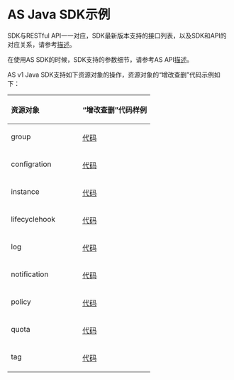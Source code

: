 # AS Java SDK示例<a name="sdk_01_0018"></a>

SDK与RESTful API一一对应，SDK最新版本支持的接口列表，以及SDK和API的对应关系，请参考[描述](https://support.huaweicloud.com/api-as/zh-cn_topic_0045219159.html)。

在使用AS SDK的时候，SDK支持的参数细节，请参考AS API[描述](https://support.huaweicloud.com/api-as/zh-cn_topic_0045219159.html)。

AS v1 Java SDK支持如下资源对象的操作，资源对象的“增改查删”代码示例如下：

<a name="table1279932310523"></a>
<table><thead align="left"><tr id="row195314235527"><th class="cellrowborder" valign="top" width="50%" id="mcps1.1.3.1.1"><p id="p17953523165216"><a name="p17953523165216"></a><a name="p17953523165216"></a>资源对象</p>
</th>
<th class="cellrowborder" valign="top" width="50%" id="mcps1.1.3.1.2"><p id="p59531023145218"><a name="p59531023145218"></a><a name="p59531023145218"></a>“增改查删”代码样例</p>
</th>
</tr>
</thead>
<tbody><tr id="row139531423155218"><td class="cellrowborder" valign="top" width="50%" headers="mcps1.1.3.1.1 "><p id="p139531023185215"><a name="p139531023185215"></a><a name="p139531023185215"></a><span>group</span></p>
</td>
<td class="cellrowborder" valign="top" width="50%" headers="mcps1.1.3.1.2 "><p id="p15953142325216"><a name="p15953142325216"></a><a name="p15953142325216"></a><a href="https://github.com/huaweicloud/huaweicloud-sdk-java/blob/master/examples/as/v1/GroupDemo.java" target="_blank" rel="noopener noreferrer">代码</a></p>
</td>
</tr>
<tr id="row10953182395212"><td class="cellrowborder" valign="top" width="50%" headers="mcps1.1.3.1.1 "><p id="p695312310524"><a name="p695312310524"></a><a name="p695312310524"></a><span>configration</span></p>
</td>
<td class="cellrowborder" valign="top" width="50%" headers="mcps1.1.3.1.2 "><p id="p495316233525"><a name="p495316233525"></a><a name="p495316233525"></a><a href="https://github.com/huaweicloud/huaweicloud-sdk-java/blob/master/examples/as/v1/ConfigDemo.java" target="_blank" rel="noopener noreferrer">代码</a></p>
</td>
</tr>
<tr id="row1595372375214"><td class="cellrowborder" valign="top" width="50%" headers="mcps1.1.3.1.1 "><p id="p1953142311523"><a name="p1953142311523"></a><a name="p1953142311523"></a><span>instance</span></p>
</td>
<td class="cellrowborder" valign="top" width="50%" headers="mcps1.1.3.1.2 "><p id="p595352355215"><a name="p595352355215"></a><a name="p595352355215"></a><a href="https://github.com/huaweicloud/huaweicloud-sdk-java/blob/master/examples/as/v1/InstanceDemo.java" target="_blank" rel="noopener noreferrer">代码</a></p>
</td>
</tr>
<tr id="row1795320239523"><td class="cellrowborder" valign="top" width="50%" headers="mcps1.1.3.1.1 "><p id="p4953122310522"><a name="p4953122310522"></a><a name="p4953122310522"></a><span>lifecyclehook</span></p>
</td>
<td class="cellrowborder" valign="top" width="50%" headers="mcps1.1.3.1.2 "><p id="p495318232525"><a name="p495318232525"></a><a name="p495318232525"></a><a href="https://github.com/huaweicloud/huaweicloud-sdk-java/blob/master/examples/as/v1/LifecycleHookDemo.java" target="_blank" rel="noopener noreferrer">代码</a></p>
</td>
</tr>
<tr id="row10953223145212"><td class="cellrowborder" valign="top" width="50%" headers="mcps1.1.3.1.1 "><p id="p695412305213"><a name="p695412305213"></a><a name="p695412305213"></a><span>log</span></p>
</td>
<td class="cellrowborder" valign="top" width="50%" headers="mcps1.1.3.1.2 "><p id="p5954132315523"><a name="p5954132315523"></a><a name="p5954132315523"></a><a href="https://github.com/huaweicloud/huaweicloud-sdk-java/blob/master/examples/as/v1/ActivityLogDemo.java" target="_blank" rel="noopener noreferrer">代码</a></p>
</td>
</tr>
<tr id="row15954223155220"><td class="cellrowborder" valign="top" width="50%" headers="mcps1.1.3.1.1 "><p id="p6954823165211"><a name="p6954823165211"></a><a name="p6954823165211"></a><span>notification</span></p>
</td>
<td class="cellrowborder" valign="top" width="50%" headers="mcps1.1.3.1.2 "><p id="p99544238528"><a name="p99544238528"></a><a name="p99544238528"></a><a href="https://github.com/huaweicloud/huaweicloud-sdk-java/blob/master/examples/as/v1/NotificationDemo.java" target="_blank" rel="noopener noreferrer">代码</a></p>
</td>
</tr>
<tr id="row995418237526"><td class="cellrowborder" valign="top" width="50%" headers="mcps1.1.3.1.1 "><p id="p16954182385218"><a name="p16954182385218"></a><a name="p16954182385218"></a><span>policy</span></p>
</td>
<td class="cellrowborder" valign="top" width="50%" headers="mcps1.1.3.1.2 "><p id="p29545233529"><a name="p29545233529"></a><a name="p29545233529"></a><a href="https://github.com/huaweicloud/huaweicloud-sdk-java/blob/master/examples/as/v1/PolicyDemo.java" target="_blank" rel="noopener noreferrer">代码</a></p>
</td>
</tr>
<tr id="row5954123195215"><td class="cellrowborder" valign="top" width="50%" headers="mcps1.1.3.1.1 "><p id="p1795411238522"><a name="p1795411238522"></a><a name="p1795411238522"></a><span>quota</span></p>
</td>
<td class="cellrowborder" valign="top" width="50%" headers="mcps1.1.3.1.2 "><p id="p16954623165211"><a name="p16954623165211"></a><a name="p16954623165211"></a><a href="https://github.com/huaweicloud/huaweicloud-sdk-java/blob/master/examples/as/v1/QuotaDemo.java" target="_blank" rel="noopener noreferrer">代码</a></p>
</td>
</tr>
<tr id="row595412319524"><td class="cellrowborder" valign="top" width="50%" headers="mcps1.1.3.1.1 "><p id="p129541123125218"><a name="p129541123125218"></a><a name="p129541123125218"></a><span>tag</span></p>
</td>
<td class="cellrowborder" valign="top" width="50%" headers="mcps1.1.3.1.2 "><p id="p1095412239522"><a name="p1095412239522"></a><a name="p1095412239522"></a><a href="https://github.com/huaweicloud/huaweicloud-sdk-java/blob/master/examples/as/v1/TagDemo.java" target="_blank" rel="noopener noreferrer">代码</a></p>
</td>
</tr>
</tbody>
</table>

